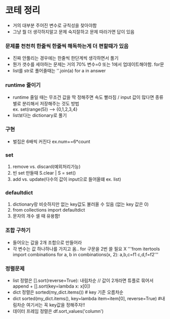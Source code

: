 # 코테 정리
- 거의 대부분 주어진 변수로 규칙성을 찾아야함
- 그냥 뭘 더 생각하지말고 문제 숙지잘하고 문제 따라가면 답이 있음

### 문제를 천천히 한줄씩 한줄씩 해독하는게 더 편할때가 있음
- 진짜 안풀리는 경우에는 한줄씩 한단계씩 생각하면서 풀기
- 뭔가 갯수를 세야하는 문제는 거의 70% 변수=0 또는 1에서 업데이트해야함. for문
- list를 str로 풀어줄때는 ''.join(a) for a in answer

### runtime 줄이기
- runtime 줄일 때는 무조건 값을 딱 정해주면 속도 빨라짐 / input 값이 많다면 종류별로 분리해서 저장해주는 것도 방법  
ex. set(range(5)) --> {0,1,2,3,4}
- list보다는 dictionary로 풀기

### 구현
- 벌집은 6배씩 커진다
ex.num+=6*count

### set
1) remove vs. discard(예외처리가능)
2) 빈 set 만들때 S.clear | S = set()
3) add vs. update(다수의 값이 input으로 들어올떄 ex. list)

### defaultdict
1) dictionary랑 비슷하지만 없는 key값도 불러올 수 있음 (없는 key 값은 0)
2) from collections import defaultdict
3) 문자의 개수 셀 때 유용함!

### 조합 구하기 
- 들어오는 값을 2개 조합으로 만들어라 
- 각 변수는 값 하나하나를 가지고 옴.. for 구문을 2번 쓸 필요 X
'''from itertools import combinations
for a, b in combinations(x, 2):
  a,b,c=f1
  c,d,f=f2'''

### 정렬문제
- list 정렬은 [].sort(reverse=True): 내림차순 // 값이 2개라면 튜플로 묶어서 append + [].sort(key=lambda x: x[0])
- dict 정렬은 sorted(my_dict.items()) # key 기준 오름차순
- dict sorted(my_dict.items(), key=lambda item=item[0], reverse=True) #내림차순 여기서는 꼭 key값을 정해주자!!
- 데이터 프레임 정렬은 df.sort_values('column')
